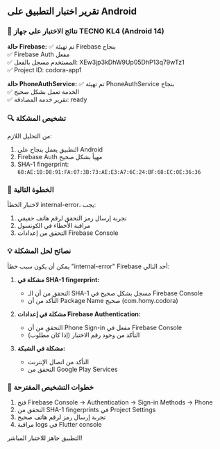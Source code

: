 ## تقرير اختبار التطبيق على Android

### 📱 نتائج الاختبار على جهاز TECNO KL4 (Android 14)

**حالة Firebase:**
✅ تم تهيئة Firebase بنجاح  
✅ Firebase Auth مفعل  
✅ المستخدم مسجل بالفعل: XEw3jp3kDhW9Up05DhP13q79wTz1  
✅ Project ID: codora-app1  

**حالة PhoneAuthService:**
✅ تم تهيئة PhoneAuthService بنجاح  
✅ الخدمة تعمل بشكل صحيح  
✅ تقرير خدمة المصادقة: ready  

### 🔍 تشخيص المشكلة

من التحليل اللازم:
1. التطبيق يعمل بنجاح على Android
2. Firebase Auth مهيأ بشكل صحيح
3. SHA-1 fingerprint: `68:AE:1B:D8:91:FA:07:3B:73:AE:E3:A7:6C:24:BF:68:EC:0E:36:36`

### 🎯 الخطوة التالية

لاختبار الخطأ internal-error، يجب:
1. تجربة إرسال رمز التحقق لرقم هاتف حقيقي
2. مراقبة الأخطاء في الكونسول
3. التحقق من إعدادات Firebase Console

### 💡 نصائح لحل المشكلة

يمكن أن يكون سبب خطأ "internal-error" Firebase أحد التالي:

1. **مشكلة في SHA-1 fingerprint:**
   - التحقق من أن الـ SHA-1 مسجل بشكل صحيح في Firebase Console
   - التأكد من أن Package Name صحيح (com.homy.codora)

2. **مشكلة في إعدادات Firebase Authentication:**
   - التحقق من أن Phone Sign-in مفعل في Firebase Console
   - التأكد من وجود رقم الاختبار (إذا كان مطلوب)

3. **مشكلة في الشبكة:**
   - التأكد من اتصال الإنترنت
   - التحقق من Google Play Services

### 🔧 خطوات التشخيص المقترحة

1. فتح Firebase Console → Authentication → Sign-in Methods → Phone
2. التحقق من SHA-1 fingerprints في Project Settings
3. تجربة إرسال رمز لرقم هاتف صحيح
4. مراقبة logs في Flutter console

التطبيق جاهز للاختبار المباشر!
